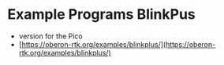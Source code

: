 # Example Programs BlinkPus

* version for the Pico
* [https://oberon-rtk.org/examples/blinkplus/](https://oberon-rtk.org/examples/blinkplus/)
